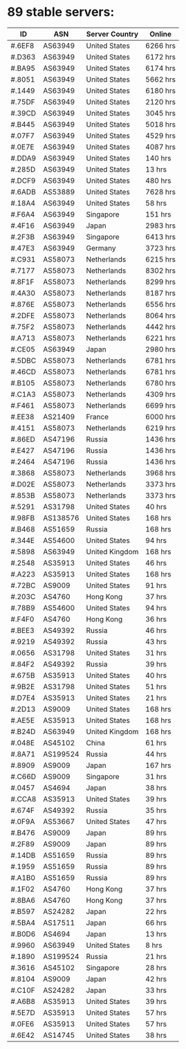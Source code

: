 # 89 stable servers:

| ID | ASN | Server Country | Online |
| ------ | ------ | ------ | ------ |
| #.6EF8 | AS63949 | United States | 6266 hrs |
| #.D363 | AS63949 | United States | 6172 hrs |
| #.BA95 | AS63949 | United States | 6174 hrs |
| #.8051 | AS63949 | United States | 5662 hrs |
| #.1449 | AS63949 | United States | 6180 hrs |
| #.75DF | AS63949 | United States | 2120 hrs |
| #.39CD | AS63949 | United States | 3045 hrs |
| #.B445 | AS63949 | United States | 5018 hrs |
| #.07F7 | AS63949 | United States | 4529 hrs |
| #.0E7E | AS63949 | United States | 4087 hrs |
| #.DDA9 | AS63949 | United States | 140 hrs |
| #.285D | AS63949 | United States | 13 hrs |
| #.DCF9 | AS63949 | United States | 480 hrs |
| #.6ADB | AS53889 | United States | 7628 hrs |
| #.18A4 | AS63949 | United States | 58 hrs |
| #.F6A4 | AS63949 | Singapore | 151 hrs |
| #.4F16 | AS63949 | Japan | 2983 hrs |
| #.2F3B | AS63949 | Singapore | 6413 hrs |
| #.47E3 | AS63949 | Germany | 3723 hrs |
| #.C931 | AS58073 | Netherlands | 6215 hrs |
| #.7177 | AS58073 | Netherlands | 8302 hrs |
| #.8F1F | AS58073 | Netherlands | 8299 hrs |
| #.4A30 | AS58073 | Netherlands | 8187 hrs |
| #.876E | AS58073 | Netherlands | 6556 hrs |
| #.2DFE | AS58073 | Netherlands | 8064 hrs |
| #.75F2 | AS58073 | Netherlands | 4442 hrs |
| #.A713 | AS58073 | Netherlands | 6221 hrs |
| #.CE05 | AS63949 | Japan | 2980 hrs |
| #.5DBC | AS58073 | Netherlands | 6781 hrs |
| #.46CD | AS58073 | Netherlands | 6781 hrs |
| #.B105 | AS58073 | Netherlands | 6780 hrs |
| #.C1A3 | AS58073 | Netherlands | 4309 hrs |
| #.F461 | AS58073 | Netherlands | 6699 hrs |
| #.EE38 | AS21409 | France | 6000 hrs |
| #.4151 | AS58073 | Netherlands | 6219 hrs |
| #.86ED | AS47196 | Russia | 1436 hrs |
| #.E427 | AS47196 | Russia | 1436 hrs |
| #.2464 | AS47196 | Russia | 1436 hrs |
| #.3868 | AS58073 | Netherlands | 3968 hrs |
| #.D02E | AS58073 | Netherlands | 3373 hrs |
| #.853B | AS58073 | Netherlands | 3373 hrs |
| #.5291 | AS31798 | United States | 40 hrs |
| #.98FB | AS138576 | United States | 168 hrs |
| #.B468 | AS51659 | Russia | 168 hrs |
| #.344E | AS54600 | United States | 94 hrs |
| #.5898 | AS63949 | United Kingdom | 168 hrs |
| #.2548 | AS35913 | United States | 46 hrs |
| #.A223 | AS35913 | United States | 168 hrs |
| #.72BC | AS9009 | United States | 91 hrs |
| #.203C | AS4760 | Hong Kong | 37 hrs |
| #.78B9 | AS54600 | United States | 94 hrs |
| #.F4F0 | AS4760 | Hong Kong | 36 hrs |
| #.BEE3 | AS49392 | Russia | 46 hrs |
| #.9219 | AS49392 | Russia | 43 hrs |
| #.0656 | AS31798 | United States | 31 hrs |
| #.84F2 | AS49392 | Russia | 39 hrs |
| #.675B | AS35913 | United States | 40 hrs |
| #.9B2E | AS31798 | United States | 51 hrs |
| #.D7E4 | AS35913 | United States | 21 hrs |
| #.2D13 | AS9009 | United States | 168 hrs |
| #.AE5E | AS35913 | United States | 168 hrs |
| #.B24D | AS63949 | United Kingdom | 168 hrs |
| #.048E | AS45102 | China | 61 hrs |
| #.8A71 | AS199524 | Russia | 44 hrs |
| #.8909 | AS9009 | Japan | 167 hrs |
| #.C66D | AS9009 | Singapore | 31 hrs |
| #.0457 | AS4694 | Japan | 38 hrs |
| #.CCA8 | AS35913 | United States | 39 hrs |
| #.674F | AS49392 | Russia | 35 hrs |
| #.0F9A | AS53667 | United States | 47 hrs |
| #.B476 | AS9009 | Japan | 89 hrs |
| #.2F89 | AS9009 | Japan | 89 hrs |
| #.14DB | AS51659 | Russia | 89 hrs |
| #.1959 | AS51659 | Russia | 89 hrs |
| #.A1B0 | AS51659 | Russia | 89 hrs |
| #.1F02 | AS4760 | Hong Kong | 37 hrs |
| #.8BA6 | AS4760 | Hong Kong | 37 hrs |
| #.B597 | AS24282 | Japan | 22 hrs |
| #.5BA4 | AS17511 | Japan | 66 hrs |
| #.B0D6 | AS4694 | Japan | 13 hrs |
| #.9960 | AS63949 | United States | 8 hrs |
| #.1890 | AS199524 | Russia | 21 hrs |
| #.3616 | AS45102 | Singapore | 28 hrs |
| #.8104 | AS9009 | Japan | 42 hrs |
| #.C10F | AS24282 | Japan | 33 hrs |
| #.A6B8 | AS35913 | United States | 39 hrs |
| #.5E7D | AS35913 | United States | 57 hrs |
| #.0FE6 | AS35913 | United States | 57 hrs |
| #.6E42 | AS14745 | United States | 38 hrs |

